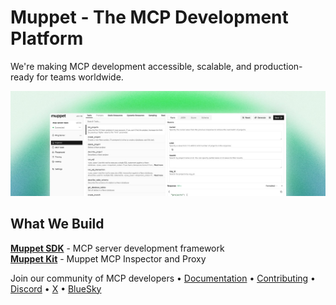 # Muppet - The MCP Development Platform

We're making MCP development accessible, scalable, and production-ready for teams worldwide.

![Inspector](https://raw.githubusercontent.com/muppet-dev/.github/main/public/inspector_cover.png)

## What We Build

**[Muppet SDK](https://github.com/muppet-dev/muppet)** - MCP server development framework  
**[Muppet Kit](https://github.com/muppet-dev/kit)** - Muppet MCP Inspector and Proxy

Join our community of MCP developers • [Documentation](https://muppet.dev) • [Contributing](https://github.com/muppet-dev/muppet/blob/main/CONTRIBUTING.md) • [Discord](https://discord.gg/3fWqvErPP5) • [X](https://twitter.com/muppetdev) • [BlueSky](https://bsky.app/profile/muppet.dev)
